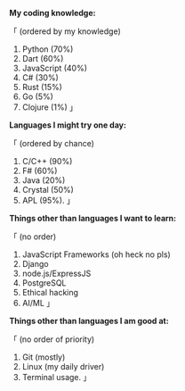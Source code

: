 


**My coding knowledge:**

「 (ordered by my knowledge)
   1. Python (70%)
   2. Dart (60%)
   3. JavaScript (40%)
   4. C# (30%)
   5. Rust (15%)
   6. Go (5%)
   7. Clojure (1%)          」

**Languages I might try one day:**

「 (ordered by chance)
   1. C/C++ (90%)
   2. F# (60%)
   3. Java (20%)
   4. Crystal (50%)
   5. APL (95%).       」

**Things other than languages I want to learn:**

「 (no order)
   1. JavaScript Frameworks (oh heck no pls)
   2. Django
   3. node.js/ExpressJS
   4. PostgreSQL
   5. Ethical hacking
   6. AI/ML                                」

**Things other than languages I am good at:**

「 (no order of priority)
   1. Git (mostly)
   2. Linux (my daily driver)
   3. Terminal usage.         」
   
<!---
BluePyTheDeer251/BluePyTheDeer251 is a ✨ special ✨ repository because its `README.md` (this file) appears on your GitHub profile.
You can click the Preview link to take a look at your changes.
--->
